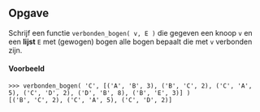 ## Opgave

Schrijf een functie `verbonden_bogen( v, E )` die gegeven een knoop `v` en een **lijst** `E` met (gewogen) bogen alle bogen bepaalt die met `v` verbonden zijn.

#### Voorbeeld
```
>>> verbonden_bogen( 'C', [('A', 'B', 3), ('B', 'C', 2), ('C', 'A', 5), ('C', 'D', 2), ('D', 'B', 8), ('B', 'E', 3)] )
[('B', 'C', 2), ('C', 'A', 5), ('C', 'D', 2)]
```
